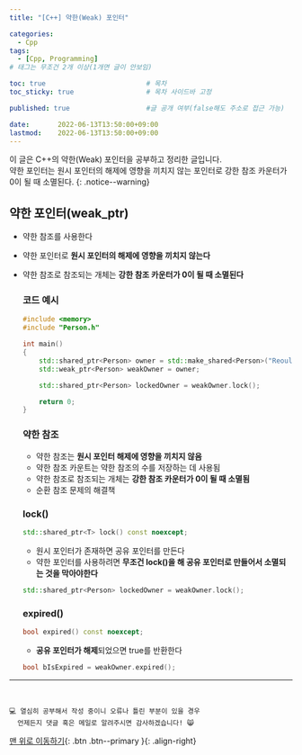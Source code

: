 ```yaml
---
title: "[C++] 약한(Weak) 포인터" 

categories:
  - Cpp
tags:
  - [Cpp, Programming]
# 태그는 무조건 2개 이상(1개면 글이 안보임)

toc: true                         # 목차
toc_sticky: true                  # 목차 사이드바 고정

published: true                   #글 공개 여부(false해도 주소로 접근 가능)

date:       2022-06-13T13:50:00+09:00
lastmod:    2022-06-13T13:50:00+09:00
---
```


<!-- description : 25자에서 160자 사이 -->
이 글은 C++의 약한(Weak) 포인터을 공부하고 정리한 글입니다.<br>
약한 포인터는 원시 포인터의 해제에 영향을 끼치지 않는 포인터로 강한 참조 카운터가 0이 될 때 소멸된다.
{: .notice--warning}

## 약한 포인터(weak_ptr)
- 약한 참조를 사용한다
- 약한 포인터로 **원시 포인터의 해제에 영향을 끼치지 않는다**
- 약한 참조로 참조되는 개체는 **강한 참조 카운터가 0이 될 때 소멸된다**

  ### 코드 예시

  ```cpp
  #include <memory>
  #include "Person.h"

  int main()
  {
      std::shared_ptr<Person> owner = std::make_shared<Person>("Reoul");
      std::weak_ptr<Person> weakOwner = owner;

      std::shared_ptr<Person> lockedOwner = weakOwner.lock();

      return 0;
  }
  ```

  ### 약한 참조
  - 약한 참조는 **원시 포인터 해제에 영향을 끼치지 않음**
  - 약한 참조 카운트는 약한 참조의 수를 저장하는 데 사용됨
  - 약한 참조로 참조되는 개체는 **강한 참조 카운터가 0이 될 때 소멸됨**
  - 순환 참조 문제의 해결책

  ### lock()
  
  ```cpp
  std::shared_ptr<T> lock() const noexcept;
  ```
  
  - 원시 포인터가 존재하면 공유 포인터를 만든다
  - 약한 포인터를 사용하려면 **무조건 lock()을 해 공유 포인터로 만들어서 소멸되는 것을 막아야한다**
  
  ```cpp
  std::shared_ptr<Person> lockedOwner = weakOwner.lock();
  ```
  
  ### expired()
  
  ```cpp
  bool expired() const noexcept;
  ```
  
  - **공유 포인터가 해제**되었으면 true를 반환한다
  
  ```cpp
  bool bIsExpired = weakOwner.expired();
  ```

***
<br>

    💻 열심히 공부해서 작성 중이니 오류나 틀린 부분이 있을 경우 
      언제든지 댓글 혹은 메일로 알려주시면 감사하겠습니다! 😸


[맨 위로 이동하기](#){: .btn .btn--primary }{: .align-right}